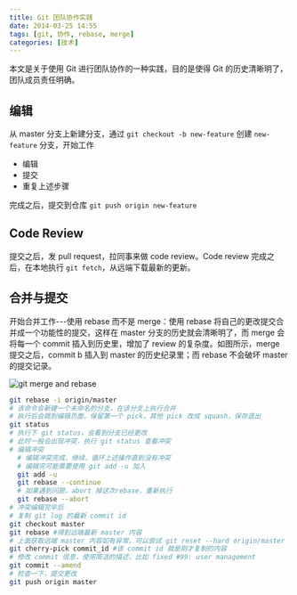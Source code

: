 ```yaml
---
title: Git 团队协作实践
date: 2014-03-25 14:55
tags: [git, 协作, rebase, merge] 
categories: [技术]
---
```


本文是关于使用 Git 进行团队协作的一种实践，目的是使得 Git 的历史清晰明了，团队成员责任明确。

<!--more-->

## 编辑

从 master 分支上新建分支，通过 `git checkout -b new-feature` 创建 `new-feature` 分支，开始工作

- 编辑
- 提交
- 重复上述步骤
    
完成之后，提交到仓库 `git push origin new-feature`
    
## Code Review

提交之后，发 pull request，拉同事来做 code review。Code review 完成之后，在本地执行 `git fetch`，从远端下载最新的更新。

## 合并与提交

开始合并工作---使用 rebase 而不是 merge：使用 rebase 将自己的更改提交合并成一个功能性的提交，这样在 master 分支的历史就会清晰明了，而 merge 会将每一个 commit 插入到历史里，增加了 review 的复杂度。如图所示，merge 提交之后，commit b 插入到 master 的历史纪录里；而 rebase 不会破坏 master 的提交记录。

![git merge and rebase](http://wulfric.qiniudn.com/git-merge-and-rebase.png)

``` bash
git rebase -i origin/master
# 该命令会新建一个未命名的分支，在该分支上执行合并
# 执行后会跳到编辑页面，保留第一个 pick，其他 pick 改成 squash，保存退出
git status
# 执行下 git status，会看到分支已经更改
# 此时一般会出现冲突，执行 git status 查看冲突
# 编辑冲突
  # 编辑冲突完成，继续，循环上述操作直到没有冲突
  # 编辑完可能需要使用 git add -u 加入
  git add -u
  git rebase --continue
  # 如果遇到问题，abort 掉这次rebase，重新执行
  git rebase --abort
# 冲突编辑完毕后
# 复制 git log 的最新 commit id
git checkout master
git rebase #得到远端最新 master 内容
# 上面获取远端 master 内容如有异常，可以尝试 git reset --hard origin/master
git cherry-pick commit_id #该 commit id 就是刚才复制的内容
# 修改 commit 信息，使用简洁的描述，比如 fixed #99: user management
git commit --amend 
# 检查一下，提交更改
git push origin master
```

